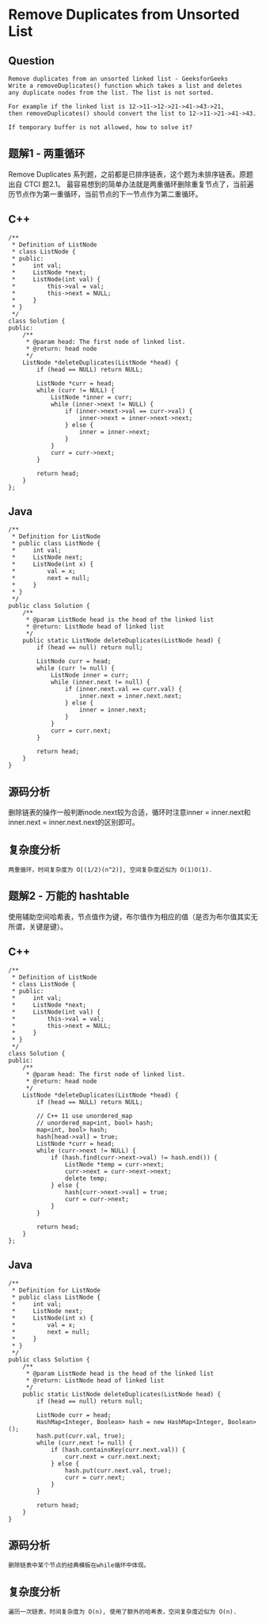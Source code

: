 # Remove Duplicates from Unsorted List

## Question

    Remove duplicates from an unsorted linked list - GeeksforGeeks
    Write a removeDuplicates() function which takes a list and deletes
    any duplicate nodes from the list. The list is not sorted.
    
    For example if the linked list is 12->11->12->21->41->43->21,
    then removeDuplicates() should convert the list to 12->11->21->41->43.
    
    If temporary buffer is not allowed, how to solve it?


## 题解1 - 两重循环

Remove Duplicates 系列题，之前都是已排序链表，这个题为未排序链表。原题出自 CTCI 题2.1。
最容易想到的简单办法就是两重循环删除重复节点了，当前遍历节点作为第一重循环，当前节点的下一节点作为第二重循环。


## C++

    /**
     * Definition of ListNode
     * class ListNode {
     * public:
     *     int val;
     *     ListNode *next;
     *     ListNode(int val) {
     *         this->val = val;
     *         this->next = NULL;
     *     }
     * }
     */
    class Solution {
    public:
        /**
         * @param head: The first node of linked list.
         * @return: head node
         */
        ListNode *deleteDuplicates(ListNode *head) {
            if (head == NULL) return NULL;
    
            ListNode *curr = head;
            while (curr != NULL) {
                ListNode *inner = curr;
                while (inner->next != NULL) {
                    if (inner->next->val == curr->val) {
                        inner->next = inner->next->next;
                    } else {
                        inner = inner->next;
                    }
                }
                curr = curr->next;
            }
    
            return head;
        }
    };

## Java

    /**
     * Definition for ListNode
     * public class ListNode {
     *     int val;
     *     ListNode next;
     *     ListNode(int x) {
     *         val = x;
     *         next = null;
     *     }
     * }
     */
    public class Solution {
        /**
         * @param ListNode head is the head of the linked list
         * @return: ListNode head of linked list
         */
        public static ListNode deleteDuplicates(ListNode head) {
            if (head == null) return null;
    
            ListNode curr = head;
            while (curr != null) {
                ListNode inner = curr;
                while (inner.next != null) {
                    if (inner.next.val == curr.val) {
                        inner.next = inner.next.next;
                    } else {
                        inner = inner.next;
                    }
                }
                curr = curr.next;
            }
    
            return head;
        }
    }

## 源码分析

删除链表的操作一般判断node.next较为合适，循环时注意inner = inner.next和
inner.next = inner.next.next的区别即可。

## 复杂度分析

    两重循环，时间复杂度为 O[(1/2)(n^2)], 空间复杂度近似为 O(1)O(1).

## 题解2 - 万能的 hashtable

使用辅助空间哈希表，节点值作为键，布尔值作为相应的值（是否为布尔值其实无所谓，关键是键）。

## C++

    /**
     * Definition of ListNode
     * class ListNode {
     * public:
     *     int val;
     *     ListNode *next;
     *     ListNode(int val) {
     *         this->val = val;
     *         this->next = NULL;
     *     }
     * }
     */
    class Solution {
    public:
        /**
         * @param head: The first node of linked list.
         * @return: head node
         */
        ListNode *deleteDuplicates(ListNode *head) {
            if (head == NULL) return NULL;
    
            // C++ 11 use unordered_map
            // unordered_map<int, bool> hash;
            map<int, bool> hash;
            hash[head->val] = true;
            ListNode *curr = head;
            while (curr->next != NULL) {
                if (hash.find(curr->next->val) != hash.end()) {
                    ListNode *temp = curr->next;
                    curr->next = curr->next->next;
                    delete temp;
                } else {
                    hash[curr->next->val] = true;
                    curr = curr->next;
                }
            }
    
            return head;
        }
    };

## Java
    
    /**
     * Definition for ListNode
     * public class ListNode {
     *     int val;
     *     ListNode next;
     *     ListNode(int x) {
     *         val = x;
     *         next = null;
     *     }
     * }
     */
    public class Solution {
        /**
         * @param ListNode head is the head of the linked list
         * @return: ListNode head of linked list
         */
        public static ListNode deleteDuplicates(ListNode head) {
            if (head == null) return null;
    
            ListNode curr = head;
            HashMap<Integer, Boolean> hash = new HashMap<Integer, Boolean>();
            hash.put(curr.val, true);
            while (curr.next != null) {
                if (hash.containsKey(curr.next.val)) {
                    curr.next = curr.next.next;
                } else {
                    hash.put(curr.next.val, true);
                    curr = curr.next;
                }
            }
    
            return head;
        }
    }

## 源码分析

    删除链表中某个节点的经典模板在while循环中体现。

## 复杂度分析

    遍历一次链表，时间复杂度为 O(n), 使用了额外的哈希表，空间复杂度近似为 O(n).